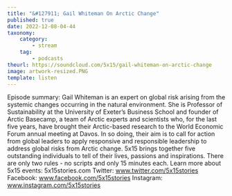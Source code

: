 ```yaml
---
title: "&#127911; Gail Whiteman On Arctic Change"
published: true
date: 2022-12-08-04-44
taxonomy:
    category:
        - stream
    tag:
        - podcasts
theurl: https://soundcloud.com/5x15/gail-whiteman-on-arctic-change
image: artwork-resized.PNG
template: listen
---
```


Episode summary: Gail Whiteman is an expert on global risk arising from the systemic changes occurring in the natural environment. She is Professor of Sustainability at the University of Exeter&rsquo;s Business School and founder of Arctic Basecamp, a team of Arctic experts and scientists who, for the last five years, have brought their Arctic-based research to the World Economic Forum annual meeting at Davos. In so doing, their aim is to call for action from global leaders to apply responsive and responsible leadership to address global risks from Arctic change. 5x15 brings together five outstanding individuals to tell of their lives, passions and inspirations. There are only two rules - no scripts and only 15 minutes each. Learn more about 5x15 events: 5x15stories.com Twitter: www.twitter.com/5x15stories Facebook: www.facebook.com/5x15stories Instagram: www.instagram.com/5x15stories

